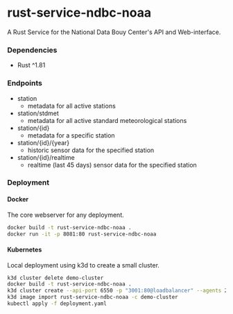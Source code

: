# rust-service-ndbc-noaa
A Rust Service for the National Data Bouy Center's API and Web-interface.

### Dependencies

* Rust ^1.81

### Endpoints

* station
    * metadata for all active stations
* station/stdmet
    * metadata for all active standard meteorological stations
* station/{id}
    * metadata for a specific station
* station/{id}/{year}
    * historic sensor data for the specified station
* station/{id}/realtime
    * realtime (last 45 days) sensor data for the specified station

### Deployment
#### Docker
The core webserver for any deployment.
``` bash
docker build -t rust-service-ndbc-noaa .
docker run -it -p 8081:80 rust-service-ndbc-noaa
```

#### Kubernetes
Local deployment using k3d to create a small cluster.
``` bash
k3d cluster delete demo-cluster
docker build -t rust-service-ndbc-noaa .
k3d cluster create --api-port 6550 -p "3001:80@loadbalancer" --agents 2 --wait demo-cluster
k3d image import rust-service-ndbc-noaa -c demo-cluster
kubectl apply -f deployment.yaml
```

